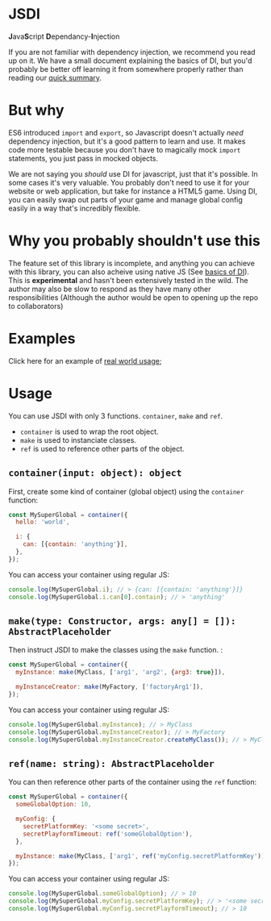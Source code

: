 # JSDI

**J**ava**S**cript **D**ependancy-**I**njection

If you are not familiar with dependency injection, we recommend you read up on it. We have a small document explaining the basics of DI, but you'd probably be better off learning it from somewhere properly rather than reading our [quick summary](/docs/BASICS_OF_DI.md).

# But why

ES6 introduced `import` and `export`, so Javascript doesn't actually _need_ dependency injection, but it's a good pattern to learn and use. It makes code more testable because you don't have to magically mock `import` statements, you just pass in mocked objects.

We are not saying you _should_ use DI for javascript, just that it's possible. In some cases it's very valuable. You probably don't need to use it for your website or web application, but take for instance a HTML5 game. Using DI, you can easily swap out parts of your game and manage global config easily in a way that's incredibly flexible.

# Why you probably shouldn't use this

The feature set of this library is incomplete, and anything you can achieve with this library, you can also acheive using native JS (See [basics of DI](/docs/BASICS_OF_DI.md#final-thoughts)). This is **experimental** and hasn't been extensively tested in the wild. The author may also be slow to respond as they have many other responsibilities (Although the author would be open to opening up the repo to collaborators)

# Examples

Click here for an example of [real world usage](/docs/EXAMPLE.md);

# Usage

You can use JSDI with only 3 functions. `container`, `make` and `ref`.

- `container` is used to wrap the root object.
- `make` is used to instanciate classes.
- `ref` is used to reference other parts of the object.

## `container(input: object): object`

First, create some kind of container (global object) using the `container` function:

```js
const MySuperGlobal = container({
  hello: 'world',

  i: {
    can: [{contain: 'anything'}],
  },
});
```

You can access your container using regular JS:

```js
console.log(MySuperGlobal.i); // > {can: [{contain: 'anything'}]}
console.log(MySuperGlobal.i.can[0].contain); // > 'anything'
```

## `make(type: Constructor, args: any[] = []): AbstractPlaceholder`

Then instruct JSDI to make the classes using the `make` function. :

```js
const MySuperGlobal = container({
  myInstance: make(MyClass, ['arg1', 'arg2', {arg3: true}]),

  myInstanceCreator: make(MyFactory, ['factoryArg1']),
});
```

You can access your container using regular JS:

```js
console.log(MySuperGlobal.myInstance); // > MyClass
console.log(MySuperGlobal.myInstanceCreator); // > MyFactory
console.log(MySuperGlobal.myInstanceCreator.createMyClass()); // > MyClass
```

## `ref(name: string): AbstractPlaceholder`

You can then reference other parts of the container using the `ref` function:

```js
const MySuperGlobal = container({
  someGlobalOption: 10,

  myConfig: {
    secretPlatformKey: '<some secret>',
    secretPlayformTimeout: ref('someGlobalOption'),
  },

  myInstance: make(MyClass, ['arg1', ref('myConfig.secretPlatformKey')]),
});
```

You can access your container using regular JS:

```js
console.log(MySuperGlobal.someGlobalOption); // > 10
console.log(MySuperGlobal.myConfig.secretPlatformKey); // > '<some secret>'
console.log(MySuperGlobal.myConfig.secretPlayformTimeout); // > 10
```
